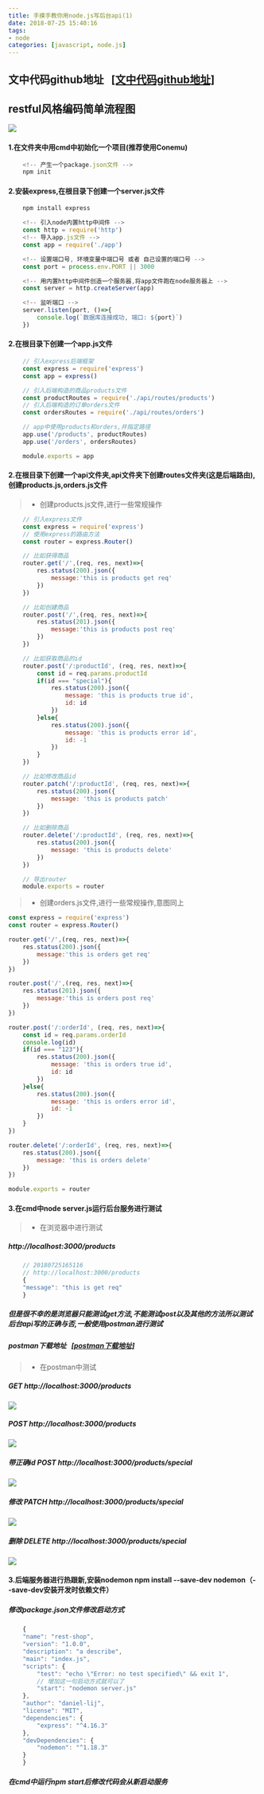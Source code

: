 ```yaml
---
title: 手摸手教你用node.js写后台api(1)
date: 2018-07-25 15:40:16
tags:
- node
categories: [javascript, node.js]
---
```


## 文中代码github地址 &nbsp;&nbsp;[[文中代码github地址]](https://github.com/daniel-lij/write-the-api-interface-with-node/tree/master/node-rest-shop)

## restful风格编码简单流程图
![](/images/node/流程图.png)


#### 1.在文件夹中用cmd中初始化一个项目(推荐使用Conemu)

```javascript
    <!-- 产生一个package.json文件 -->
    npm init
```

#### 2.安装express,在根目录下创建一个server.js文件

```javascript
    npm install express
```

```javascript
    <!-- 引入node内置http中间件 -->
    const http = require('http')
    <!-- 导入app.js文件 -->
    const app = require('./app')

    <!-- 设置端口号, 环境变量中端口号 或者 自己设置的端口号 -->
    const port = process.env.PORT || 3000

    <!-- 用内置http中间件创造一个服务器,将app文件跑在node服务器上 -->
    const server = http.createServer(app)

    <!-- 监听端口 -->
    server.listen(port, ()=>{
        console.log(`数据库连接成功, 端口: ${port}`)
    })
```
#### 2.在根目录下创建一个app.js文件

```javascript
    // 引入express后端框架
    const express = require('express')
    const app = express()

    // 引入后端构造的商品products文件 
    const productRoutes = require('./api/routes/products')
    // 引入后端构造的订单orders文件
    const ordersRoutes = require('./api/routes/orders')

    // app中使用products和orders,并指定路径
    app.use('/products', productRoutes)
    app.use('/orders', ordersRoutes)

    module.exports = app
```

#### 2.在根目录下创建一个api文件夹,api文件夹下创建routes文件夹(这是后端路由),创建products.js,orders.js文件

> * 创建products.js文件,进行一些常规操作

```javascript
    // 引入express文件
    const express = require('express')
    // 使用express的路由方法
    const router = express.Router()

    // 比如获得商品
    router.get('/',(req, res, next)=>{
        res.status(200).json({
            message:'this is products get req'
        })
    })

    // 比如创建商品
    router.post('/',(req, res, next)=>{
        res.status(201).json({
            message:'this is products post req'
        })
    })

    // 比如获取商品的id
    router.post('/:productId', (req, res, next)=>{
        const id = req.params.productId
        if(id === "special"){
            res.status(200).json({
                message: 'this is products true id',
                id: id
            })
        }else{
            res.status(200).json({
                message: 'this is products error id',
                id: -1
            })
        }
    })

    // 比如修改商品id
    router.patch('/:productId', (req, res, next)=>{
        res.status(200).json({
            message: 'this is products patch'
        })
    })

    // 比如删除商品
    router.delete('/:productId', (req, res, next)=>{
        res.status(200).json({
            message: 'this is products delete'
        })
    })

    // 导出router
    module.exports = router
```

> * 创建orders.js文件,进行一些常规操作,意图同上

```javascript
const express = require('express')
const router = express.Router()

router.get('/',(req, res, next)=>{
    res.status(200).json({
        message:'this is orders get req'
    })
})

router.post('/',(req, res, next)=>{
    res.status(201).json({
        message:'this is orders post req'
    })
})

router.post('/:orderId', (req, res, next)=>{
    const id = req.params.orderId
    console.log(id)
    if(id === "123"){
        res.status(200).json({
            message: 'this is orders true id',
            id: id
        })
    }else{
        res.status(200).json({
            message: 'this is orders error id',
            id: -1
        })
    }
})

router.delete('/:orderId', (req, res, next)=>{
    res.status(200).json({
        message: 'this is orders delete'
    })
})

module.exports = router
```

#### 3.在cmd中node server.js运行后台服务进行测试
> * 在浏览器中进行测试 
##### http://localhost:3000/products

```javascript
    // 20180725165116
    // http://localhost:3000/products
    {
    "message": "this is get req"
    }
```
##### 但是很不幸的是浏览器只能测试get方法,不能测试post以及其他的方法所以测试后台api写的正确与否,一般使用postman进行测试
##### postman下载地址 &nbsp;&nbsp;[[postman下载地址]](https://www.getpostman.com/apps)

> * 在postman中测试
##### GET http://localhost:3000/products

![](/images/node/get.png)

##### POST http://localhost:3000/products

![](/images/node/post.png)

##### 带正确id POST http://localhost:3000/products/special

![](/images/node/带正确id.png)

##### 修改 PATCH http://localhost:3000/products/special

![](/images/node/patch.png)

##### 删除 DELETE http://localhost:3000/products/special

![](/images/node/delete.png)

#### 3.后端服务器进行热跟新,安装nodemon npm install --save-dev nodemon（--save-dev安装开发时依赖文件）

##### 修改package.json文件修改启动方式
```javascript
    {
    "name": "rest-shop",
    "version": "1.0.0",
    "description": "a describe",
    "main": "index.js",
    "scripts": {
        "test": "echo \"Error: no test specified\" && exit 1",
        // 增加这一句启动方式就可以了
        "start": "nodemon server.js"
    },
    "author": "daniel-lij",
    "license": "MIT",
    "dependencies": {
        "express": "^4.16.3"
    },
    "devDependencies": {
        "nodemon": "^1.18.3"
    }
    }
```
##### 在cmd中运行npm start后修改代码会从新启动服务
